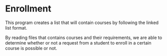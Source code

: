 # Enrollment
This program creates a list that will contain courses by following the linked list format. 

By reading files that contains courses and their requirements, we are able to determine whether or not a request from a student to enroll in a certain course is possible or not. 

